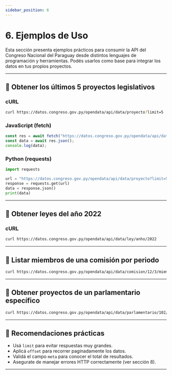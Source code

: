```yaml
---
sidebar_position: 6
---
```


# 6. Ejemplos de Uso

Esta sección presenta ejemplos prácticos para consumir la API del Congreso Nacional del Paraguay desde distintos lenguajes de programación y herramientas. Podés usarlos como base para integrar los datos en tus propios proyectos.

---

## 📌 Obtener los últimos 5 proyectos legislativos

### cURL

```bash
curl https://datos.congreso.gov.py/opendata/api/data/proyecto?limit=5
```

### JavaScript (fetch)

```javascript
const res = await fetch("https://datos.congreso.gov.py/opendata/api/data/proyecto?limit=5");
const data = await res.json();
console.log(data);
```

### Python (requests)

```python
import requests

url = "https://datos.congreso.gov.py/opendata/api/data/proyecto?limit=5"
response = requests.get(url)
data = response.json()
print(data)
```

---

## 📌 Obtener leyes del año 2022

### cURL

```bash
curl https://datos.congreso.gov.py/opendata/api/data/ley/anho/2022
```

---

## 📌 Listar miembros de una comisión por periodo

```bash
curl https://datos.congreso.gov.py/opendata/api/data/comision/12/3/miembros
```

---

## 📌 Obtener proyectos de un parlamentario específico

```bash
curl https://datos.congreso.gov.py/opendata/api/data/parlamentario/102/proyectos
```

---

## 🧠 Recomendaciones prácticas

- Usá `limit` para evitar respuestas muy grandes.
- Aplicá `offset` para recorrer paginadamente los datos.
- Validá el campo `meta` para conocer el total de resultados.
- Asegurate de manejar errores HTTP correctamente (ver sección 8).

---
